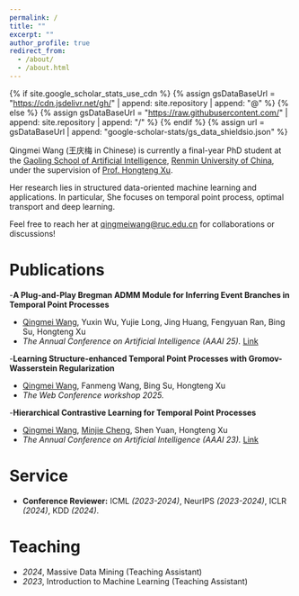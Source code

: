 ```yaml
---
permalink: /
title: ""
excerpt: ""
author_profile: true
redirect_from: 
  - /about/
  - /about.html
---
```


{% if site.google_scholar_stats_use_cdn %}
{% assign gsDataBaseUrl = "https://cdn.jsdelivr.net/gh/" | append: site.repository | append: "@" %}
{% else %}
{% assign gsDataBaseUrl = "https://raw.githubusercontent.com/" | append: site.repository | append: "/" %}
{% endif %}
{% assign url = gsDataBaseUrl | append: "google-scholar-stats/gs_data_shieldsio.json" %}

<span class='anchor' id='about-me'></span>

Qingmei Wang (王庆梅 in Chinese) is currently a final-year PhD student at the [Gaoling School of Artificial Intelligence](http://ai.ruc.edu.cn/), [Renmin University of
China](http://www.ruc.edu.cn/), under the supervision of [Prof. Hongteng Xu](https://hongtengxu.github.io/). 

Her research lies in structured data-oriented machine learning and applications. 
In particular, She focuses on temporal point process, optimal transport and deep learning.

Feel free to reach her at <qingmeiwang@ruc.edu.cn> for collaborations or discussions!


# Publications

-**A Plug-and-Play Bregman ADMM Module for Inferring Event Branches in Temporal Point Processes**
  - <u>Qingmei Wang</u>, Yuxin Wu, Yujie Long, Jing Huang, Fengyuan Ran, Bing Su, Hongteng Xu
  - *The Annual Conference on Artificial Intelligence (AAAI 25).* [Link](https://arxiv.org/pdf/2501.04529)

-**Learning Structure-enhanced Temporal Point Processes with Gromov-Wasserstein Regularization**
  - <u>Qingmei Wang</u>, Fanmeng Wang, Bing Su, Hongteng Xu
  - *The Web Conference workshop 2025.* 
 
-**Hierarchical Contrastive Learning for Temporal Point Processes**
  - <u>Qingmei Wang</u>, <u>Minjie Cheng</u>, Shen Yuan, Hongteng Xu
  - *The Annual Conference on Artificial Intelligence (AAAI 23).* [Link](https://ojs.aaai.org/index.php/AAAI/article/view/26211)
 

# Service
  - **Conference Reviewer:** ICML *(2023-2024)*, NeurIPS *(2023-2024)*, ICLR *(2024)*, KDD *(2024)*.


# Teaching
- *2024*, Massive Data Mining (Teaching Assistant)
- *2023*, Introduction to Machine Learning (Teaching Assistant)
